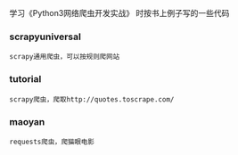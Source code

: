 学习《Python3网络爬虫开发实战》 时按书上例子写的一些代码

### scrapyuniversal

    scrapy通用爬虫，可以按规则爬网站

### tutorial

    scrapy爬虫，爬取http://quotes.toscrape.com/

### maoyan

    requests爬虫，爬猫眼电影